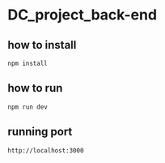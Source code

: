 # DC_project_back-end

## how to install
```npm install```
## how to run
```npm run dev```
## running port
```http://localhost:3000```
